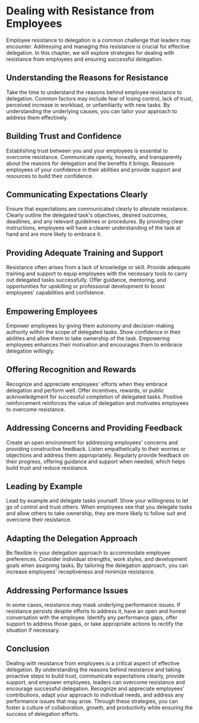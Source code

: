 Dealing with Resistance from Employees
=================================================

Employee resistance to delegation is a common challenge that leaders may encounter. Addressing and managing this resistance is crucial for effective delegation. In this chapter, we will explore strategies for dealing with resistance from employees and ensuring successful delegation.

Understanding the Reasons for Resistance
----------------------------------------

Take the time to understand the reasons behind employee resistance to delegation. Common factors may include fear of losing control, lack of trust, perceived increase in workload, or unfamiliarity with new tasks. By understanding the underlying causes, you can tailor your approach to address them effectively.

Building Trust and Confidence
-----------------------------

Establishing trust between you and your employees is essential to overcome resistance. Communicate openly, honestly, and transparently about the reasons for delegation and the benefits it brings. Reassure employees of your confidence in their abilities and provide support and resources to build their confidence.

Communicating Expectations Clearly
----------------------------------

Ensure that expectations are communicated clearly to alleviate resistance. Clearly outline the delegated task's objectives, desired outcomes, deadlines, and any relevant guidelines or procedures. By providing clear instructions, employees will have a clearer understanding of the task at hand and are more likely to embrace it.

Providing Adequate Training and Support
---------------------------------------

Resistance often arises from a lack of knowledge or skill. Provide adequate training and support to equip employees with the necessary tools to carry out delegated tasks successfully. Offer guidance, mentoring, and opportunities for upskilling or professional development to boost employees' capabilities and confidence.

Empowering Employees
--------------------

Empower employees by giving them autonomy and decision-making authority within the scope of delegated tasks. Show confidence in their abilities and allow them to take ownership of the task. Empowering employees enhances their motivation and encourages them to embrace delegation willingly.

Offering Recognition and Rewards
--------------------------------

Recognize and appreciate employees' efforts when they embrace delegation and perform well. Offer incentives, rewards, or public acknowledgment for successful completion of delegated tasks. Positive reinforcement reinforces the value of delegation and motivates employees to overcome resistance.

Addressing Concerns and Providing Feedback
------------------------------------------

Create an open environment for addressing employees' concerns and providing constructive feedback. Listen empathetically to their worries or objections and address them appropriately. Regularly provide feedback on their progress, offering guidance and support when needed, which helps build trust and reduce resistance.

Leading by Example
------------------

Lead by example and delegate tasks yourself. Show your willingness to let go of control and trust others. When employees see that you delegate tasks and allow others to take ownership, they are more likely to follow suit and overcome their resistance.

Adapting the Delegation Approach
--------------------------------

Be flexible in your delegation approach to accommodate employee preferences. Consider individual strengths, work styles, and development goals when assigning tasks. By tailoring the delegation approach, you can increase employees' receptiveness and minimize resistance.

Addressing Performance Issues
-----------------------------

In some cases, resistance may mask underlying performance issues. If resistance persists despite efforts to address it, have an open and honest conversation with the employee. Identify any performance gaps, offer support to address those gaps, or take appropriate actions to rectify the situation if necessary.

Conclusion
----------

Dealing with resistance from employees is a critical aspect of effective delegation. By understanding the reasons behind resistance and taking proactive steps to build trust, communicate expectations clearly, provide support, and empower employees, leaders can overcome resistance and encourage successful delegation. Recognize and appreciate employees' contributions, adapt your approach to individual needs, and address any performance issues that may arise. Through these strategies, you can foster a culture of collaboration, growth, and productivity while ensuring the success of delegation efforts.
